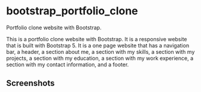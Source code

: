 # bootstrap_portfolio_clone
Portfolio clone website with Bootstrap.

This is a portfolio clone website with Bootstrap. It is a responsive website that is built with Bootstrap 5. It is a one page website that has a navigation bar, a header, a section about me, a section with my skills, a section with my projects, a section with my education, a section with my work experience, a section with my contact information, and a footer.

## Screenshots
